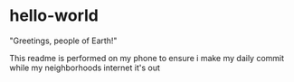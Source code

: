 # hello-world
"Greetings, people of Earth!"

This readme is performed on my phone to ensure i make my daily commit while my neighborhoods internet it's out

